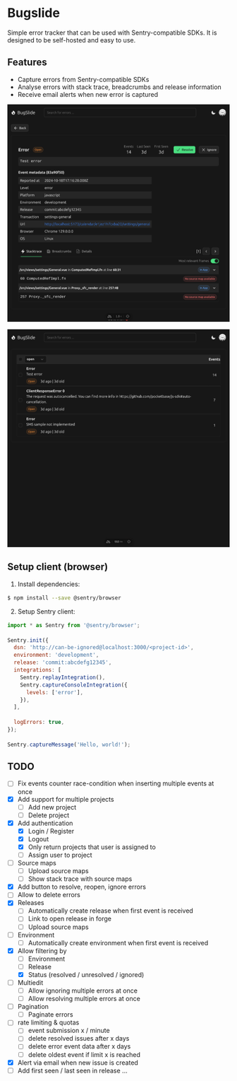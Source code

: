 # Bugslide

Simple error tracker that can be used with Sentry-compatible SDKs.
It is designed to be self-hosted and easy to use.

## Features

- Capture errors from Sentry-compatible SDKs
- Analyse errors with stack trace, breadcrumbs and release information
- Receive email alerts when new error is captured

![Screenshot error](./docs/screenshot_error.png)

![Screenshot errors list](./docs/screenshot_errors_list.png)

## Setup client (browser)

1. Install dependencies:

```bash
$ npm install --save @sentry/browser
```

2. Setup Sentry client:

```javascript
import * as Sentry from '@sentry/browser';

Sentry.init({
  dsn: 'http://can-be-ignored@localhost:3000/<project-id>',
  environment: 'development',
  release: 'commit:abcdefg12345',
  integrations: [
    Sentry.replayIntegration(),
    Sentry.captureConsoleIntegration({
      levels: ['error'],
    }),
  ],

  logErrors: true,
});

Sentry.captureMessage('Hello, world!');
```

## TODO

- [ ] Fix events counter race-condition when inserting multiple events at once
- [x] Add support for multiple projects
  - [ ] Add new project
  - [ ] Delete project
- [x] Add authentication
  - [x] Login / Register
  - [x] Logout
  - [x] Only return projects that user is assigned to
  - [ ] Assign user to project
- [ ] Source maps
  - [ ] Upload source maps
  - [ ] Show stack trace with source maps
- [x] Add button to resolve, reopen, ignore errors
- [ ] Allow to delete errors
- [x] Releases
  - [ ] Automatically create release when first event is received
  - [ ] Link to open release in forge
  - [ ] Upload source maps
- [ ] Environment
  - [ ] Automatically create environment when first event is received
- [x] Allow filtering by
  - [ ] Environment
  - [ ] Release
  - [x] Status (resolved / unresolved / ignored)
- [ ] Multiedit
  - [ ] Allow ignoring multiple errors at once
  - [ ] Allow resolving multiple errors at once
- [ ] Pagination
  - [ ] Paginate errors
- [ ] rate limiting & quotas
  - [ ] event submission x / minute
  - [ ] delete resolved issues after x days
  - [ ] delete error event data after x days
  - [ ] delete oldest event if limit x is reached
- [x] Alert via email when new issue is created
- [ ] Add first seen / last seen in release ...